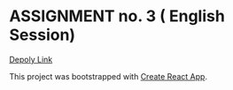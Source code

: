# ASSIGNMENT no. 3 ( English Session)

[Depoly Link](http://hina_bootcamp_assignment3_english.surge.sh/)

This project was bootstrapped with [Create React App](https://github.com/facebook/create-react-app).

